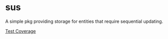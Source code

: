 sus
===

A simple pkg providing storage for entities that require sequential updating.

[Test Coverage](http://0xor1.github.io/sus/)

